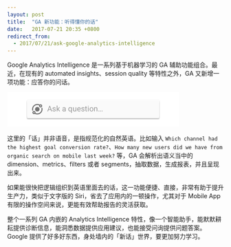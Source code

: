 ```yaml
---
layout: post
title:  "GA 新功能：听得懂你的话"
date:   2017-07-21 20:35 +0800
redirect_from:
  - 2017/07/21/ask-google-analytics-intelligence
---
```


Google Analytics Intelligence 是一系列基于机器学习的 GA 辅助功能组合。最近，在现有的 automated insights、session quality 等特性之外，GA 又新增一项功能：应答你的问话。

<img src="/files/2017/07/21/ask-a-question.png" alt="ask a question" width="400">

这里的「话」并非语音，是指规范化的自然英语。比如输入 `Which channel had the highest goal conversion rate?`、`How many new users did we have from organic search on mobile last week?` 等，GA 会解析出语义当中的 dimension、metrics、filters 或者 segments，抽取数据，生成报表，并且呈现出来。

如果能很快把逻辑组织到英语里面去的话，这一功能便捷、直接，非常有助于提升生产力，类似于文字版的 Siri，省去了应用内的一顿操作，尤其对于 Mobile App 有限的操作空间来说，更能有效帮助报告的灵活获取。

整个一系列 GA 内嵌的 Analytics Intelligence 特性，像一个智能助手，能默默耕耘提供诊断信息，能洞悉数据提供应用建议，也能接受问询提供问题答案。Google 提供了好多好东西，身处墙内的「新话」世界，要更加努力学习。